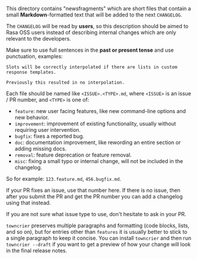 This directory contains "newsfragments" which are short files that contain a small 
**Markdown**-formatted text that will be added to the next `CHANGELOG`.

The `CHANGELOG` will be read by **users**, so this description should be aimed 
to Rasa OSS users instead of describing internal changes which are only relevant 
to the developers.

Make sure to use full sentences in the **past or present tense** and use 
punctuation, examples:

    Slots will be correctly interpolated if there are lists in custom response templates.

    Previously this resulted in no interpolation.

Each file should be named like `<ISSUE>.<TYPE>.md`, where
`<ISSUE>` is an issue / PR number, and `<TYPE>` is one of:

* `feature`: new user facing features, like new command-line options and new behavior.
* `improvement`: improvement of existing functionality, usually without requiring user intervention.
* `bugfix`: fixes a reported bug.
* `doc`: documentation improvement, like rewording an entire section or adding missing docs.
* `removal`: feature deprecation or feature removal.
* `misc`: fixing a small typo or internal change, will not be included in the changelog.

So for example: `123.feature.md`, `456.bugfix.md`.

If your PR fixes an issue, use that number here. If there is no issue,
then after you submit the PR and get the PR number you can add a
changelog using that instead.

If you are not sure what issue type to use, don't hesitate to ask in your PR.

`towncrier` preserves multiple paragraphs and formatting (code blocks, lists, 
and so on), but for entries other than `features` it is usually better to stick 
to a single paragraph to keep it concise. You can install `towncrier` and then 
run `towncrier --draft` if you want to get a preview of how your change will look 
in the final release notes.
